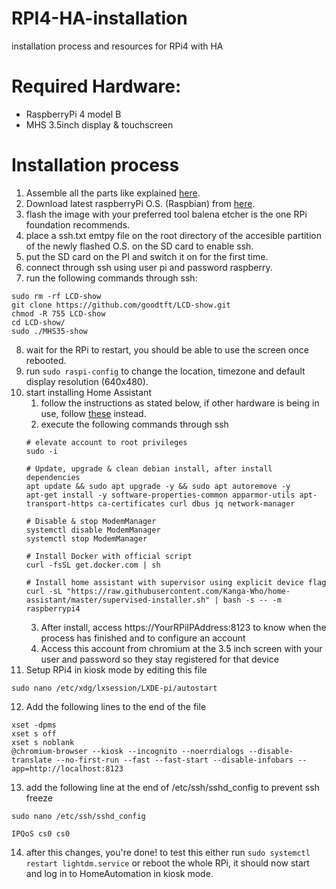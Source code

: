 # RPI4-HA-installation
installation process and resources for RPi4 with HA

# Required Hardware:
- RaspberryPi 4 model B
- MHS 3.5inch display & touchscreen

# Installation process
1. Assemble all the parts like explained [here](http://www.lcdwiki.com/MHS-3.5inch_RPi_Display).
2. Download latest raspberryPi O.S. (Raspbian) from [here](https://www.raspberrypi.org/software/operating-systems/#raspberry-pi-os-32-bit).
3. flash the image with your preferred tool balena etcher is the one RPi foundation recommends.
4. place a ssh.txt emtpy file on the root directory of the accesible partition of the newly flashed O.S. on the SD card to enable ssh.
5. put the SD card on the PI and switch it on for the first time.
6. connect through ssh using user pi and password raspberry.
7. run the following commands through ssh:
  ```shell
  sudo rm -rf LCD-show
  git clone https://github.com/goodtft/LCD-show.git
  chmod -R 755 LCD-show
  cd LCD-show/
  sudo ./MHS35-show
  ```
8. wait for the RPi to restart, you should be able to use the screen once rebooted.
9. run `sudo raspi-config` to change the location, timezone and default display resolution (640x480).
10. start installing Home Assistant
    1. follow the instructions as stated below, if other hardware is being in use, follow [these](https://community.home-assistant.io/t/installing-home-assistant-supervised-on-debian-10/200253) instead.
    2. execute the following commands through ssh
    ```shell
    # elevate account to root privileges
    sudo -i
    
    # Update, upgrade & clean debian install, after install dependencies
    apt update && sudo apt upgrade -y && sudo apt autoremove -y
    apt-get install -y software-properties-common apparmor-utils apt-transport-https ca-certificates curl dbus jq network-manager
    
    # Disable & stop ModemManager
    systemctl disable ModemManager
    systemctl stop ModemManager
    
    # Install Docker with official script
    curl -fsSL get.docker.com | sh
    
    # Install home assistant with supervisor using explicit device flag
    curl -sL "https://raw.githubusercontent.com/Kanga-Who/home-assistant/master/supervised-installer.sh" | bash -s -- -m raspberrypi4
    ```
    3. After install, access https://YourRPiIPAddress:8123 to know when the process has finished and to configure an account
    4. Access this account from chromium at the 3.5 inch screen with your user and password so they stay registered for that device
11. Setup RPi4 in kiosk mode by editing this file
```shell
sudo nano /etc/xdg/lxsession/LXDE-pi/autostart
```
12. Add the following lines to the end of the file
```shell
xset -dpms
xset s off
xset s noblank
@chromium-browser --kiosk --incognito --noerrdialogs --disable-translate --no-first-run --fast --fast-start --disable-infobars --app=http://localhost:8123
```
13. add the following line at the end of /etc/ssh/sshd_config to prevent ssh freeze
```
sudo nano /etc/ssh/sshd_config
```
```
IPQoS cs0 cs0
```
14. after this changes, you're done! to test this either run `sudo systemctl restart lightdm.service` or reboot the whole RPi, it should now start and log in to HomeAutomation in kiosk mode.
